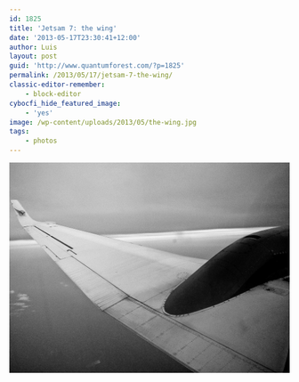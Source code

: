 ```yaml
---
id: 1825
title: 'Jetsam 7: the wing'
date: '2013-05-17T23:30:41+12:00'
author: Luis
layout: post
guid: 'http://www.quantumforest.com/?p=1825'
permalink: /2013/05/17/jetsam-7-the-wing/
classic-editor-remember:
    - block-editor
cybocfi_hide_featured_image:
    - 'yes'
image: /wp-content/uploads/2013/05/the-wing.jpg
tags:
    - photos
---
```


![Winter flying between Blenheim and Christchurch.](/assets/images/wing.jpg)

